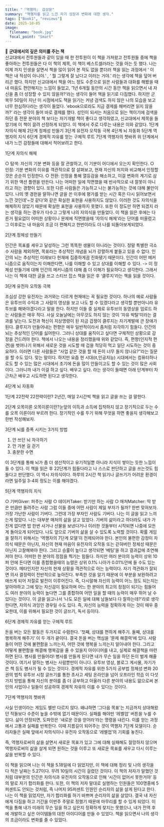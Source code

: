 ```yaml
---
title: "『역행자』 감상문"
summary: "역행자를 읽고 느낀 자기 성장과 변화에 대한 생각."
tags: ["Book1", "reviews"]
date: 2025-10-05
image:
  filename: "book.jpg"
  focal_point: "Smart"
---
```


📘 **군대에서의 깊은 의미를 주는 책**  
신교대에서 전투원들과 같이 있을 때 한 전투원이 이 책을 가져왔고 전투원들 중에 책을 좋아하는 전투원들은 다 이 책의 제목, 이 책이 베스트셀러라는 것을 아는 듯 했다. 나는 이제 까지 인생을 살면서 책을 많이 읽어 본 적도 없을 뿐더러 책을 읽는 과정에서 ‘ 이 책은 내 적성이 아니야.’ , ‘ 뭘 그렇게 잘 났다고 이러는 거야.’ 라는 생각에 책을 덮어 버리곤 했다. 하지만 신교대에서 책을 어느 정도 수준으로 읽은 사람들과 대화를 해봤을 때 내 마음도 편안해지는 느낌이 들었고, ’1년 6개월 동안의 시간 동안 책을 읽으면서 내 자신을 좀 더 성장할 수 있지 않을까?‘라는 생각이 들어 책을 읽기로 다짐했다.
하지만 군 복무 50일이 지난 이 시점에서도 책을 읽기는 커녕 검색도 하지 않은 나의 모습을 보고 너무 한심하다라는 생각이 들었다. ‘ebook으로라도 지금 결제를 해버리면 읽지 않을까?’ 라는 생각이 들어 바로 결제를 했다. 성인이 되서는 처음으로 읽는 책이기에 검색을 하던 중 전문 분야의 책 보다는 자기개발 책이 좋다고 생각하였고, 신교대에서 제목을 들었기에 이 책이 끌려 선정하게 되었다.
이 책에서 주로 다루는 내용은 이와 같았다.
1단계 자의식 해체
2단계 정체성 만들기
3단계 유전자 오작동 극복
4단계 뇌 자동화
5단계 역행자의 지식
6단계 경제적 자유를 얻는 구체적 루트
7단계 역행자의 쳇바퀴
위 단계에서 내가 느낀 감정들에 대해서 적어보려고 한다.

1단계 자의식 해체

○ 탐색: 자신의 기분 변화 등을 잘 관찰하고, 이 기분이 어디에서 오는지 확인한다.
○ 인정: 기분 변화의 이유를 객관적으로 잘 살펴보고, 현재 자신의 처지와 비교해서 인정할 것은 순순히 인정한다.
○ 전환: 인정을 통해 열등감을 해소하고, 이걸 변화의 계기로 삼기 위한 액션 플랜을 만든다.
나는 어떠한 일에 직면했을 때 반사적으로 내 잘못이 아니라고 하는 경향이 있다. 또한 다른 사람들은 가능하고 나는 불가능하는 것에 대해 불만이
있다. 나의 옛 경헌을 말하나면 글을 쓴 이후에 평가를 받는 시간 혹은 다시 읽어보면서 느낀 것인데‘~것 같다’와 같은 확실한 표현을 사용하지도 않았다. 이러한 것도 자의식을 해체하지 않았기 때문에 확실한 표현을 사용하지 못했다. 또한 이 정도만 하면 되겠지 라는 생각을 하는 경우가 다수고 그렇게 나의 자의식을 만들었다.
이 책을 읽은 후에는 다른거 필요없이 어떠한 상황이나 문제에 직면했을때 ‘자의식 해체’라는 단어를 떠올렸고 그 이후로는 내 마음이 조금 더 편해지고 한번이라도 더 나를 되돌아보게되었다.

2단계 정체성 만들기

인간은 목표를 세우고 달성하는 그런 똑똑한 생물이 아니라는 것이다. 정말 특별한 극소수 사람을 제외하면, 목표라는 추상적인 개념을 뇌가 강렬하게 붙들고 있을 수 없다. 인간의 뇌는 추상적인 미래보다 현재에 집중하게끔 진화됐기 때문이다.
인간이 어떤 메커니즘으로 움직이는지 이해한다면, 나를 이해할 수 있고 상대를 이해할 수 있다.
-> 이 정체성 만들기에 대해 인간의 메커니즘의 대해 좀 더 이해가 필요하다고 생각한다. 그래서 나는 이 책에 대한 글을 쓰고 스티브 잡스 책을 읽은 후 ‘클루지’라는 책을 읽을 것이다.

3단계 유전자 오작동 극복

조심성 강한 유전자는 과거와는 다르게 현재에는 꼭 필요한 것이다. 하나의 예로 사람들은 유투브의 수익과 그 사람의 영상을 보고 나도 할 수 있겠다라고 생각할 뿐만아니라 유투브를 해봐야겠다라고 말을 한다. 하지만 이들 중 실제로 유투브의 동영상을 업로드 하는 사람들은 매우 적다. 사실 오늘날에는 아무것도 하지 않는 것이 ‘자유 박탈’이라는 결과를 낳는다. 도전과 혁신이 지상명령이 된 지금 겁쟁이 클루지는 자기계발에 큰 장애가 된다.
클루지가 만들어내는 편향은 매우 일반적이라서 좀처럼 자각하기 힘들다. 인간의 뇌는 추상적인 단어를 싫어한다. 그러니 상대를 움직이고 싶다면 구체적인 상황으로 감정을 건드려야 한다.
책에서 나오는 내용을 정리했을때 위와 같았다. 즉, 편향(인지적 편견)을 벗어나기 위해서 새로운 것을 시도할 때 겁을 적당히 먹고 일단 시도하는 것이 중요하다. 이러면 다른 사람들은 “사업 같은 것을 할 때 돈이 너무 들지 않나요?”라는 질문을 할 수도 있다. 맞는 말이다. 하지만 요즘 현 시대(it,인공지능) 시대에서는 컴퓨터하나로도 할 수 있는 많은 시대에서 초기에 돈을 많이 안들이고도 할 수 있는 것이 많은 사회이다. 그러니까 내가 이걸 하고 싶다. 배우고 싶다. 라는 생각이 들때면 아래 단계부터 차근차근 배우고 시도하면 된다고 생각한다.

4단계 뇌 자동화

1단계 22전략
22전략이란? 2년간, 매일 2시간씩 책을 읽고 글을 쓰는 걸 말한다.

2단계 오목이론
오목이론이란?눈앞의 이득과 소득에 집착하지 않고 장기적으로 두는 수를 오목 이론이라 부르려 한다. 장기적인 수를 두기 위해 무엇을 하면 좋을지 생각해보고 한번 작성해보자.

3단계 뇌를 증폭 시키는 3가지 방법

1. 안 쓰던 뇌 자극하기
2. 안 가본 길 걷기
3. 충분한 수면

이 3단계를 통해 뇌가 좀 더 생산적이고 유기적일뿐 아니라 지식이 쌓이는 듯한 느낌이 들 수 있다.
이 책을 읽은 후 22단계가 힘들다라고 나 스스로 판단하고 글을 쓰는것도 힘들다고 판단했다. 이 역시 자의식이다. 하루의 2시간 책 읽기나 글쓰기가 어려운 환경이라면 일주일 3-4회 정도는 이를 해야겠다.

5단계 역행자의 지식

○ 기버Giver: 퍼주는 사람
○ 테이커Taker: 받기만 하는 사람
○ 매처Matcher: 딱 받은 만큼만 돌려주는 사람
그럼 이들 중에 어떤 사람이 제일 부자가 될까? 한번 맞혀보자.
가장 가난한 사람이 기버다. 그런데 가장 부자인 사람도 기버다.
나는 이 글을 읽고 느끼는게 많았다. 나는 대부분 매처의 삶을 살고 있었다. 기버의 삶이라고 하더라도 내가 가진게 없다면 밥 한번 사거나 선물을 보낸다거나 이러한 것들부터 시작되면 나중에 모든게 돌아오게 되어있다. 나도 앞으로 기버의 삶을 살 수 있도록 노력할 것이다.
확률 게임을 잘하기 위해서는 ‘역행자의 7단계 모델’이 전제되어야 한다. 본인의 불편한 감정이 자의식 때문은 아닌지, 자신의 현재 마음이 유전자의 오작동 또는 갇혀버린 정체성 때문은 아닌지 고찰해봐야 한다. 그리고 승률이 높다고 생각되면 ‘베팅’을 하고 결과값에 초연해져야 한다.
어떠한 한 분야의 정점을 찍기는 힘들다. 하지만 여러 분야의 능력이 상위 10퍼 안에 든다면 이를 종합했을때의 능렬은 상위 0.1% 나아가 0.01%안에 들 수도 있는 것이다.
메타인지란 자신의 현재 상황을 객관적으로 아는 능력이다. 자기 객관화가 잘되면 의사 결정력이 전반적으로 높아진다. 부족한 것을 알기 때문에 이 부분을 보완하려고애쓰게 되어 저절로 발전이 이루어진다.
즉, 다시말해 자신의 능력이 어느 정도 되는지는 알아야하고 그에 맞는 자신감이 필요하며 어느 한 분야의 최고의 정점이 되기는 힘들어도 여러 분야의 능력이 높다면 그를 종합하여 어떤 일을 할 때의 능력이 매우 뛰어 날 수 있다는 것이다. 이 글을 읽고나서 ‘나도 모든 일에 대해 남들보다 다 잘하는데?’라로 생각한다면, 자의식 과잉인 경우일 수도 있다. 즉, 자신의 능력을 정확하게 아는 것이 매우 중요한데, 이를 위해서 필요한 것이 글쓰기, 독서 등이다.

6단계 경제적 자유를 얻는 구체적 루트

돈을 버는 모든 활동은 두가지로 수렴한다. ’첫째, 상대를 편하게 해주기. 둘째, 상대를 행복하게 해주기‘ 이 두 개가 끝이다. 결국 돈을 버는 핵심을 ’문제 해결력‘에 있다. 사람들이 어떤 것에 불편함을 느끼는지, 어떤 것에 행복을 느끼는지 알아내야 한다. 그리고 어떻게 불편함을 해결해 행복감을 줄 수 있을지 아이디어를 내고, 실제로 해결책을 마련하면 된다.
병사를 만들어라! 병사를 만들게 된다면 내가 무슨 일을 하던 돈이 벌게 해줄 것이다. 여기서 말하는 병사는 사람뿐만이 아니다. 유투브 영상, 블로그 게시물, 자기가 쓴 책 등도 병사가 될 수 있는 것이다.
경제적 자유를 위한 5가지 공부법
정체성 변화
20권의 법칙
유투브 시청
글쓰기를 통한 초사고 세팅
온라인을 넘어 오프라인 학습
이 다섯가지 방법을 통해 자신의 분야를 좀 더 공부하고 아울러 다른 분야의 내용도 앎으로써 본인의 사업이나 일들이 성공하여 경제적 자유의 이를 수 있다는 것이다.

7단계 역행자의 쳇바퀴

사실 인생이라는 게임도 별반 다르지 않다. 왜냐하면 ‘그다음 목표’는 지금까지 상대해왔던 적들보다 수준이 높을 수밖에 없기 때문이다. 실패를 해야만 ‘레벨업’ 버튼을 누를 수 있다. 삶이 안정되면, 도파민은 ‘새로운 것을 얻어라’라는 명령을 내린다. 이를 얻는 과정에서 고통과 실패를 반복한다. 이때 지름길이 되어주는 것이 역행자 7단계 모델이다. 순리자들은 실패 앞에서 자의식이나 유전자 오작동으로 ‘레벨업’의 기회를 놓친다.

즉, 역행자로써의 삶을 살면서 새로운 목표가 있고 그에 대해 실패해도 절망하지 않으며 역행자로써의 삶을 살게 되면 원하는 것을 이루고 또 새로운 목표를 새우고 다시 이루는 삶을 반복할 수 있다.

이 책을 읽으며
나는 이 책을 5.18일에 다 읽었지만, 이 책에 대해 정리 및 나의 생각을 다 적은 날짜는 5.27이다. 무려 10일의 시간이 걸렸던 것이다. 이 책의 저자가 말했던 것처럼 대부분의 인간은 자의식과 유전자의 오작동으로 인해 ‘시간이 없어서 못한거야’ 등의 말로 자기 합리화를 한다. 또한, 이 책의 저자 말대로 실행하는 인원들은 100명중에 5퍼센트도 안되는 것처럼, 즉 나머지 95퍼센트 인원인 순리자의 삶을 살게 된다고 한다. 나는 이 책을 읽었지만, 자기 합리화를 하기 바쁘며 순리자의 삶을 살았다. 결국 내 자신에게 다짐을 하고 기간을 이번주 주말로 정했기 때문에 마무리를 할 수 있게 되었다. 이 책을 통해 내가 미래의 무슨 일을 하고 싶은지 정확하게 찾지는 못했으나, 내가 전역 후에 개발하고 싶은 아이템들의 대한 아이디어를 만들 수 있었다. 책을 읽으면서 나의 생각의 조금이라도 변화를 줄 수 있었다.
